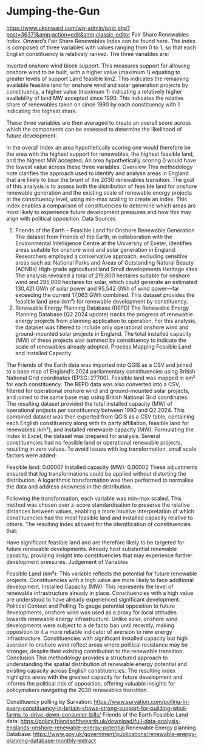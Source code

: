 # Jumping-the-Gun
https://www.ukonward.com/wp-admin/post.php?post=36371&amp;action=edit&amp;classic-editor
Fair Share Renewables Index. Onward’s Fair Share Renewables Index can be found here. The index is composed of three variables with values ranging from 0 to 1, so that each English constituency is relatively ranked. The three variables are:

Inverted onshore wind block support. This measures support for allowing onshore wind to be built, with a higher value (maximum 1) equating to greater levels of support
Land feasible km2. This indicates the remaining available feasible land for onshore wind and solar generation projects by constituency, a higher value (maximum 1) indicating a relatively higher availability of land
MW accepted since 1990. This indicates the relative share of renewables taken on since 1990 by each constituency with 1 indicating the highest share. 

These three variables are then averaged to create an overall score across which the components can be assessed to determine the likelihood of future development. 

In the overall Index an area hypothetically scoring one would therefore be the area with the highest support for renewables, the highest feasible land, and the highest MW accepted; An area hypothetically scoring 0 would have the lowest value across these three variables.
Overview
This methodology note clarifies the approach used to identify and analyse areas in England that are likely to bear the brunt of the 2030 renewables transition. The goal of this analysis is to assess both the distribution of feasible land for onshore renewable generation and the existing scale of renewable energy projects at the constituency level, using min-max scaling to create an index. This index enables a comparison of constituencies to determine which areas are most likely to experience future development pressures and how this may align with political opposition.
Data Sources
1. Friends of the Earth – Feasible Land for Onshore Renewable Generation
The dataset from Friends of the Earth, in collaboration with the Environmental Intelligence Centre at the University of Exeter, identifies areas suitable for onshore wind and solar generation in England. Researchers employed a conservative approach, excluding sensitive areas such as:
National Parks and Areas of Outstanding Natural Beauty (AONBs)
High-grade agricultural land
Small developments
Heritage sites
The analysis revealed a total of 219,800 hectares suitable for onshore wind and 295,000 hectares for solar, which could generate an estimated 130,421 GWh of solar power and 95,542 GWh of wind power—far exceeding the current 17,063 GWh combined. This dataset provides the feasible land area (km²) for renewable development by constituency.
2. Renewable Energy Planning Database (REPD)
The Renewable Energy Planning Database (Q2 2024 update) tracks the progress of renewable energy projects from planning application to operation. For this analysis, the dataset was filtered to include only operational onshore wind and ground-mounted solar projects in England. The total installed capacity (MW) of these projects was summed by constituency to indicate the scale of renewables already adopted.
Process
Mapping Feasible Land and Installed Capacity


The Friends of the Earth data was imported into QGIS as a CSV and joined to a base map of England’s 2024 parliamentary constituencies using British National Grid coordinates (EPSG: 27700). Feasible land was mapped in km² for each constituency.
The REPD data was also converted into a CSV, filtered for operational onshore wind and ground-mounted solar projects, and joined to the same base map using British National Grid coordinates. The resulting dataset provided the total installed capacity (MW) of operational projects per constituency between 1990 and Q2 2024.
This combined dataset was then exported from QGIS as a CSV table, containing each English constituency along with its party affiliation, feasible land for renewables (km²), and installed renewable capacity (MW).
Formulating the Index
 In Excel, the dataset was prepared for analysis. Several constituencies had no feasible land or operational renewable projects, resulting in zero values. To avoid issues with log transformation, small scale factors were added:


Feasible land: 0.00007
Installed capacity (MW): 0.00002
These adjustments ensured that log transformations could be applied without distorting the distribution. A logarithmic transformation was then performed to normalise the data and address skewness in the distribution.

 Following the transformation, each variable was min-max scaled. This method was chosen over z-score standardisation to preserve the relative distances between values, enabling a more intuitive interpretation of which constituencies had the most feasible land and installed capacity relative to others. The resulting index allowed for the identification of constituencies that:


Have significant feasible land and are therefore likely to be targeted for future renewable developments.
Already host substantial renewable capacity, providing insight into constituencies that may experience further development pressures.
Judgement of Variables


Feasible Land (km²): This variable reflects the potential for future renewable projects. Constituencies with a high value are more likely to face additional development.
Installed Capacity (MW): This represents the level of renewable infrastructure already in place. Constituencies with a high value are understood to have already experienced significant development.
Political Context and Polling
To gauge potential opposition to future developments, onshore wind was used as a proxy for local attitudes towards renewable energy infrastructure. Unlike solar, onshore wind developments were subject to a de facto ban until recently, making opposition to it a more reliable indicator of aversion to new energy infrastructure. Constituencies with significant installed capacity but high aversion to onshore wind reflect areas where political resistance may be stronger, despite their existing contribution to the renewable transition.
Conclusion
This methodology provides a structured approach to understanding the spatial distribution of renewable energy potential and existing capacity across English constituencies. The resulting index highlights areas with the greatest capacity for future development and informs the political risk of opposition, offering valuable insights for policymakers navigating the 2030 renewables transition. 

Constituency polling by Survation: https://www.survation.com/polling-in-every-constituency-in-britain-shows-strong-support-for-building-wind-farms-to-drive-down-consumer-bills/
Friends of the Earth Feasible Land data: https://policy.friendsoftheearth.uk/download/full-data-analysis-englands-onshore-renewable-energy-potential
Renewable Energy planning Database: https://www.gov.uk/government/publications/renewable-energy-planning-database-monthly-extract
